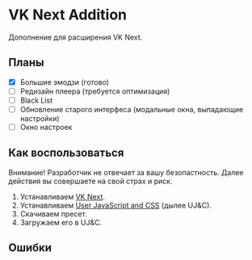 # VK Next Addition

Дополнение для расширения VK Next.

## Планы
- [x] Большие эмодзи (готово)
- [ ] Редизайн плеера (требуется оптимизация)
- [ ] Black List
- [ ] Обновление старого интерфеса (модальные окна, выпадающие настройки)
- [ ] Окно настроек  

## Как воспользоваться
Внимание! Разработчик не отвечает за вашу безопастность. Далее действия вы совершаете на свой страх и риск. 

1. Устанавливаем [VK Next](https://vknext.net/).
2. Устанавливаем [User JavaScript and CSS](https://chrome.google.com/webstore/detail/user-javascript-and-css/nbhcbdghjpllgmfilhnhkllmkecfmpld) (дылее UJ&C).
3. Скачиваем пресет.
4. Загружаем его в UJ&C.

## Ошибки 
